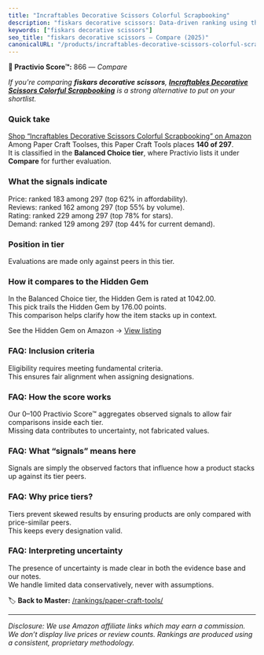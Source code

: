 ```yaml
---
title: "Incraftables Decorative Scissors Colorful Scrapbooking"
description: "fiskars decorative scissors: Data-driven ranking using the Practivio Score™. Positioned by quality, value, demand, findability, momentum."
keywords: ["fiskars decorative scissors"]
seo_title: "fiskars decorative scissors — Compare (2025)"
canonicalURL: "/products/incraftables-decorative-scissors-colorful-scrapbooking-B096T1TYL7/"
---
```


**🛒 Practivio Score™:** 866 — _Compare_


*If you're comparing **fiskars decorative scissors**, **[Incraftables Decorative Scissors Colorful Scrapbooking](https://www.amazon.com/dp/B096T1TYL7?tag=practivio-20)** is a strong alternative to put on your shortlist.*
### Quick take
[Shop “Incraftables Decorative Scissors Colorful Scrapbooking” on Amazon](https://www.amazon.com/dp/B096T1TYL7?tag=practivio-20)
Among Paper Craft Toolses, this Paper Craft Tools places **140 of 297**.  
It is classified in the **Balanced Choice tier**, where Practivio lists it under **Compare** for further evaluation.

### What the signals indicate
Price: ranked 183 among 297 (top 62% in affordability).  
Reviews: ranked 162 among 297 (top 55% by volume).  
Rating: ranked 229 among 297 (top 78% for stars).  
Demand: ranked 129 among 297 (top 44% for current demand).

### Position in tier
Evaluations are made only against peers in this tier.

### How it compares to the Hidden Gem
In the Balanced Choice tier, the Hidden Gem is rated at 1042.00.  
This pick trails the Hidden Gem by 176.00 points.  
This comparison helps clarify how the item stacks up in context.  

See the Hidden Gem on Amazon → [View listing](https://www.amazon.com/dp/B076Z4N4DP?tag=practivio-20)

### FAQ: Inclusion criteria
Eligibility requires meeting fundamental criteria.  
This ensures fair alignment when assigning designations.

### FAQ: How the score works
Our 0–100 Practivio Score™ aggregates observed signals to allow fair comparisons inside each tier.  
Missing data contributes to uncertainty, not fabricated values.

### FAQ: What “signals” means here
Signals are simply the observed factors that influence how a product stacks up against its tier peers.

### FAQ: Why price tiers?
Tiers prevent skewed results by ensuring products are only compared with price-similar peers.  
This keeps every designation valid.

### FAQ: Interpreting uncertainty
The presence of uncertainty is made clear in both the evidence base and our notes.  
We handle limited data conservatively, never with assumptions.

<!-- Missing template for Compare/CompareWithinPriceClass -->


🏷️ **Back to Master:** [/rankings/paper-craft-tools/](/rankings/paper-craft-tools/)

---
_Disclosure: We use Amazon affiliate links which may earn a commission. We don’t display live prices or review counts. Rankings are produced using a consistent, proprietary methodology._
